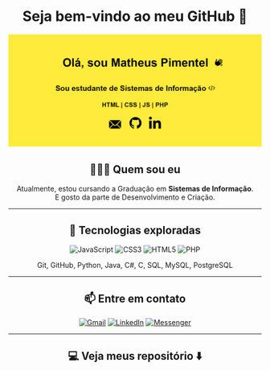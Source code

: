 <h1 align="center">Seja bem-vindo ao meu GitHub 👋</h1>

<div align="center">
   <img src="https://github.com/MPprogramacao/MPprogramacao/blob/main/github_banner_readme.jpg" alt="header"/>
</div>

<h2 align="center">👨🏿‍💻 Quem sou eu </h2>
<p align="center">
  Atualmente, estou cursando a Graduação em <b>Sistemas de Informação</b>. <br>E gosto da parte de Desenvolvimento e Criação.
</p>
<hr>

<h2 align="center">🔭 Tecnologias exploradas </h2>
<p align="center">
   <img alt="JavaScript" src="https://img.shields.io/badge/javascript%20-%23323330.svg?&style=for-the-badge&logo=javascript&logoColor=%23F7DF1E"/>
   <img alt="CSS3" src="https://img.shields.io/badge/css3%20-%231572B6.svg?&style=for-the-badge&logo=css3&logoColor=white"/>
   <img alt="HTML5" src="https://img.shields.io/badge/html5%20-%23E34F26.svg?&style=for-the-badge&logo=html5&logoColor=white"/>
   <img alt="PHP" src="https://img.shields.io/badge/php-%23777BB4.svg?&style=for-the-badge&logo=php&logoColor=white"/>
   
</p>
<p align="center">
   Git, GitHub, Python, Java, C#, C, SQL, MySQL, PostgreSQL 
</p>

<hr>
<h2 align="center">📫 Entre em contato </h2>
<p align="center">
   	<a href="mailto:matheuspimentel.pimentel@gmail.com" target="_blank"><img alt="Gmail" src="https://img.shields.io/badge/Gmail-D14836?style=for-the-badge&logo=gmail&logoColor=white" /></a>
      <a href="https://www.linkedin.com/in/matheus-pimentel-48a151aa" target="_blank"><img alt="LinkedIn" src="https://img.shields.io/badge/linkedin%20-%230077B5.svg?&style=for-the-badge&logo=linkedin&logoColor=white"/></a>
      <a href="https://m.me/matheuspimentel.pimentel" target="_blank"><img alt="Messenger" src="https://img.shields.io/badge/Messenger-00B2FF?style=for-the-badge&logo=messenger&logoColor=white" /></a>
</p>
<hr>
<h2 align="center">💻 Veja meus repositório ⬇️</h2>
